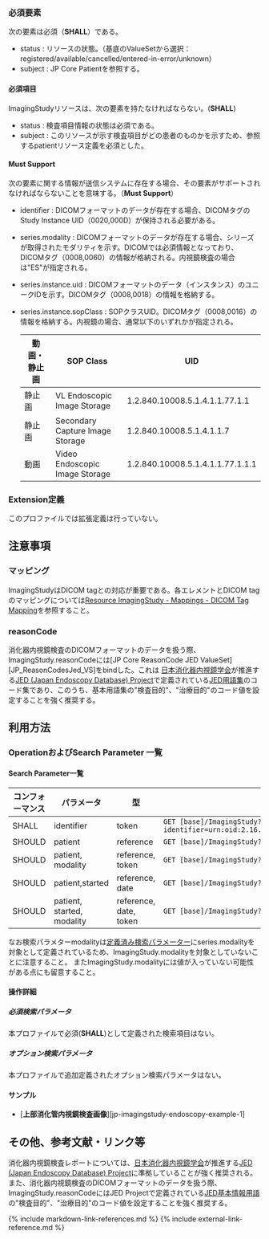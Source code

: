 
### 必須要素

次の要素は必須（**SHALL**）である。
- status : リソースの状態。（基底のValueSetから選択：registered/available/cancelled/entered-in-error/unknown）
- subject : JP Core Patientを参照する。

#### 必須項目
ImagingStudyリソースは、次の要素を持たなければならない。(**SHALL**)
- status : 検査項目情報の状態は必須である。
- subject : このリソースが示す検査項目がどの患者のものかを示すため、参照するpatientリソース定義を必須とした。

#### Must Support

次の要素に関する情報が送信システムに存在する場合、その要素がサポートされなければならないことを意味する。（**Must Support**）
- identifier : DICOMフォーマットのデータが存在する場合、DICOMタグのStudy Instance UID（0020,000D）が保持される必要がある。
- series.modality : DICOMフォーマットのデータが存在する場合、シリーズが取得されたモダリティを示す。DICOMでは必須情報となっており、DICOMタグ（0008,0060）の情報が格納される。内視鏡検査の場合は"ES"が指定される。
- series.instance.uid : DICOMフォーマットのデータ（インスタンス）のユニークIDを示す。DICOMタグ（0008,0018）の情報を格納する。
- series.instance.sopClass : SOPクラスUID。DICOMタグ（0008,0016）の情報を格納する。内視鏡の場合、通常以下のいずれかが指定される。

  |動画・静止画|SOP Class| UID |
  |---------|---------|-----|
  |静止画|VL Endoscopic Image Storage |1.2.840.10008.5.1.4.1.1.77.1.1 |
  |静止画|Secondary Capture Image Storage | 1.2.840.10008.5.1.4.1.1.7 |
  |動画|Video Endoscopic Image Storage | 1.2.840.10008.5.1.4.1.1.77.1.1.1 |

### Extension定義

このプロファイルでは拡張定義は行っていない。

## 注意事項

### マッピング

ImagingStudyはDICOM tagとの対応が重要である。各エレメントとDICOM tagのマッピングについては[Resource ImagingStudy - Mappings - DICOM Tag Mapping](https://hl7.org/fhir/R4/imagingstudy-mappings.html#dicom)を参照すること。

### reasonCode
消化器内視鏡検査のDICOMフォーマットのデータを扱う際、ImagingStudy.reasonCodeには[JP Core ReasonCode JED ValueSet][JP_ReasonCodesJed_VS]をbindした。これは [日本消化器内視鏡学会](https://www.jges.net/)が推進する[JED (Japan Endoscopy Database) Project](https://jedproject.jges.net/)で定義されている[JED用語集](https://jedproject.jges.net/about/terms-about/)のコード集であり、このうち、基本用語集の"検査目的"、"治療目的"のコード値を設定することを強く推奨する。


## 利用方法

### OperationおよびSearch Parameter 一覧

#### Search Parameter一覧

| コンフォーマンス | パラメータ    | 型     | 例          |
| -------------| ----- | ------ | ----- |
| SHALL | identifier | token | `GET [base]/ImagingStudy?identifier=urn:oid:2.16.124.999999.9999.1154777499.30246.19789.3503430045` |
| SHOULD | patient | reference | `GET [base]/ImagingStudy?patient=123` |
| SHOULD | patient, modality | reference, token | `GET [base]/ImagingStudy?patient=123&modality=ES` |
| SHOULD | patient,started | reference, date | `GET [base]/ImagingStudy?patient=123&started=eq2021-06-25` |
| SHOULD | patient, started, modality | reference, date, token | `GET [base]/ImagingStudy?patient=123&started=eq2021-06-18&modality=ES` |

なお検索パラメターmodalityは[定義済み検索パラメーター](https://www.hl7.org/fhir/R4/searchparameter-registry.html)にseries.modalityを対象として定義されているため、ImagingStudy.modalityを対象としていないことに注意すること。
またImagingStudy.modalityには値が入っていない可能性がある点にも留意すること。

#### 操作詳細

##### 必須検索パラメータ

本プロファイルで必須(**SHALL**)として定義された検索項目はない。

##### オプション検索パラメータ

本プロファイルで追加定義されたオプション検索パラメータはない。

#### サンプル

* [**上部消化管内視鏡検査画像**][jp-imagingstudy-endoscopy-example-1]

## その他、参考文献・リンク等

消化器内視鏡検査レポートについては、[日本消化器内視鏡学会](https://www.jges.net/)が推進する[JED (Japan Endoscopy Database) Project](https://jedproject.jges.net/)に準拠していることが強く推奨される。
また、消化器内視鏡検査のDICOMフォーマットのデータを扱う際、ImagingStudy.reasonCodeにはJED Projectで定義されている[JED基本情報用語](https://jedproject.jges.net/about/terms-about/)の"検査目的"、"治療目的"のコード値を設定することを強く推奨する。

{% include markdown-link-references.md %}
{% include external-link-reference.md %}
